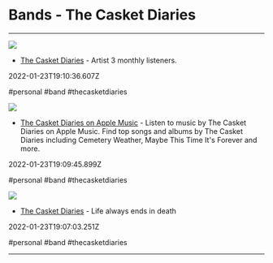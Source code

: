 # Bands - The Casket Diaries

---

![](https://i.scdn.co/image/ab6761610000e5eb8a2b1cc3bff08b6a57f7970a)

- [The Casket Diaries](https://open.spotify.com/artist/4DAr0QEahg3z5XJhx1KjU5?si=wTO2dRD0R4GxfJv6ocAO3w) - Artist  3 monthly listeners.

2022-01-23T19:10:36.607Z

#personal #band #thecasketdiaries

![](https://is1-ssl.mzstatic.com/image/thumb/Music125/v4/b9/c2/0f/b9c20f97-8d61-fa42-e0c0-0699689b1b52/pr_source.png/1200x630cw.png)

- [The Casket Diaries on Apple Music](https://music.apple.com/us/artist/the-casket-diaries/1581811993) - Listen to music by The Casket Diaries on Apple Music. Find top songs and albums by The Casket Diaries including Cemetery Weather, Maybe This Time It's Forever and more.

2022-01-23T19:09:45.899Z

#personal #band #thecasketdiaries

![](https://yt3.ggpht.com/452cvLz8VnML3_qkmE2KijMKJh2fymVgVbG3zBzK4YggybFH1y4UEweoxYsNvJA6wS4oGfyDPQ=s800-c-k-c0x00ffffff-no-nd-rj)

- [The Casket Diaries](https://m.youtube.com/channel/UCUUC12JAiWWRX8fenlAMHrw) - Life always ends in death

2022-01-23T19:07:03.251Z

#personal #band #thecasketdiaries

---

